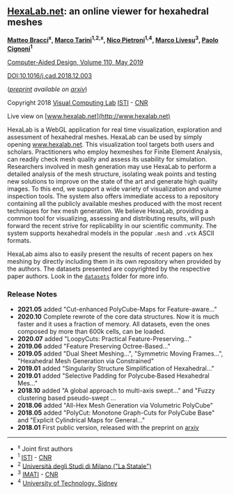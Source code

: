 ## [HexaLab.net](http://www.hexalab.net): an online viewer for hexahedral meshes

**[Matteo Bracci](https://github.com/c4stan)<sup>x</sup>, [Marco Tarini](http://vcg.isti.cnr.it/~tarini/)<sup>1,2,x</sup>, [Nico Pietroni](http://vcg.isti.cnr.it/~pietroni)<sup>1,4</sup>, [Marco Livesu](http://pers.ge.imati.cnr.it/livesu/)<sup>3</sup>, [Paolo Cignoni](http://vcg.isti.cnr.it/~cignoni)<sup>1</sup>**

[Computer-Aided Design, Volume 110, May 2019](https://doi.org/10.1016/j.cad.2018.12.003)

[DOI:10.1016/j.cad.2018.12.003](https://doi.org/10.1016/j.cad.2018.12.003)

(_[preprint](https://arxiv.org/pdf/1806.06639) available on [arxiv](https://arxiv.org/abs/1806.06639)_)

Copyright 2018
[Visual Computing Lab](http://vcg.isti.cnr.it)
[ISTI](http://www.isti.cnr.it) - [CNR](http://www.cnr.it)

Live view on [www.hexalab.net](http://www.hexalab.net)

HexaLab is a WebGL application for real time visualization, exploration and assessment of hexahedral meshes. HexaLab can be used by simply opening www.hexalab.net. This visualization tool targets both users and scholars. Practitioners who employ hexmeshes for Finite Element Analysis, can readily check mesh quality and assess its usability for simulation. Researchers involved in mesh generation may use HexaLab to perform a detailed analysis of the mesh structure, isolating weak points and testing new solutions to improve on the state of the art and generate high quality images. To this end, we support a wide variety of visualization and volume inspection tools. The system also offers immediate access to a repository containing all the publicly available meshes produced with the most recent techniques for hex mesh generation. We believe HexaLab, providing a common tool for visualizing, assessing and distributing results, will push forward the recent strive for replicability in our scientific community. The system supports hexahedral models in the popular `.mesh` and `.vtk` ASCII formats. 

HexaLab aims also to easily present the results of recent papers on hex meshing by directly including them in its own repository when provided by the authors. The datasets presented are copyrighted by the respective paper authors. Look in the [`datasets`](https://github.com/cnr-isti-vclab/HexaLab/tree/master/datasets) folder for more info.

### Release Notes
- **2021.05** added "Cut-enhanced PolyCube-Maps for Feature-aware..."
- **2020.10** Complete rewrote of the core data structures. Now it is much faster and it uses a fraction of memory. 
All datasets, even the ones composed by more than 600k cells, can be loaded. 
- **2020.07** added "LoopyCuts: Practical Feature-Preserving..."
- **2019.06** added "Feature Preserving Octree-Based..."
- **2019.05** added "Dual Sheet Meshing...", "Symmetric Moving Frames...", "Hexahedral Mesh Generation via Constrained"
- **2019.01** added "Singularity Structure Simplification of Hexahedral..."
- **2019.01** added "Selective Padding for Polycube‐Based Hexahedral Mes..."
- **2018.10** added "A global approach to multi-axis swept..." and "Fuzzy clustering based pseudo-swept ...
- **2018.06** added "All-Hex Mesh Generation via Volumetric PolyCube"
- **2018.05** added "PolyCut: Monotone Graph-Cuts for PolyCube Base" and  "Explicit Cylindrical Maps for General..."
- **2018.01** First public version, released with the preprint on [arxiv](https://arxiv.org/abs/1806.06639)

---

- <sup>x</sup> Joint first authors
- <sup>1</sup> [ISTI](http://www.isti.cnr.it) - [CNR](http://www.cnr.it)
- <sup>2</sup> [Università degli Studi di Milano ("La Statale")](http://www.unimi.it)
- <sup>3</sup> [IMATI](http://www.imati.cnr.it/) - [CNR](http://www.cnr.it)
- <sup>4</sup> [University of Technology, Sidney](https://www.uts.edu.au/)
